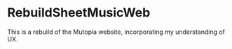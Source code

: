 # RebuildSheetMusicWeb
This is a rebuild of the Mutopia website, incorporating my understanding of UX.
